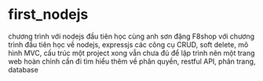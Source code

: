 # first_nodejs
chương trình với nodejs đầu tiên học cùng anh sơn đặng F8shop 
với chương trình đầu tiên học về nodejs, expressjs các công cụ CRUD, soft delete, mô hình MVC, cấu trúc một project 
xong vẫn chưa đủ để lập trình nên một trang web hoàn chỉnh 
cần đi tìm hiểu thêm về phân quyền, restful API, phân trang, database
